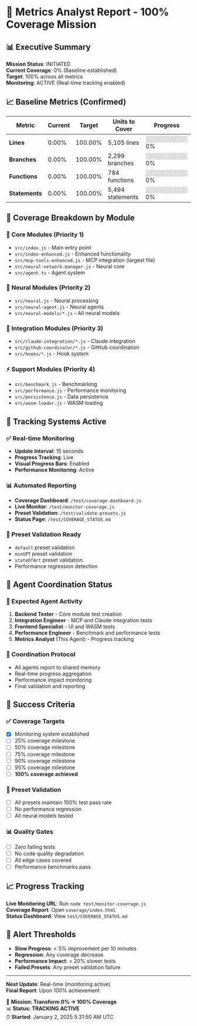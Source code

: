 # 🎯 Metrics Analyst Report - 100% Coverage Mission

## 📊 Executive Summary

**Mission Status**: INITIATED  
**Current Coverage**: 0% (Baseline established)  
**Target**: 100% across all metrics  
**Monitoring**: ACTIVE (Real-time tracking enabled)

## 📈 Baseline Metrics (Confirmed)

| Metric | Current | Target | Units to Cover | Progress |
|--------|---------|--------|----------------|----------|
| **Lines** | 0.00% | 100.00% | 5,105 lines | ░░░░░░░░░░ 0% |
| **Branches** | 0.00% | 100.00% | 2,299 branches | ░░░░░░░░░░ 0% |
| **Functions** | 0.00% | 100.00% | 784 functions | ░░░░░░░░░░ 0% |
| **Statements** | 0.00% | 100.00% | 5,494 statements | ░░░░░░░░░░ 0% |

## 🎯 Coverage Breakdown by Module

### 📁 Core Modules (Priority 1)
- `src/index.js` - Main entry point
- `src/index-enhanced.js` - Enhanced functionality
- `src/mcp-tools-enhanced.js` - MCP integration (largest file)
- `src/neural-network-manager.js` - Neural core
- `src/agent.ts` - Agent system

### 🧠 Neural Modules (Priority 2)
- `src/neural.js` - Neural processing
- `src/neural-agent.js` - Neural agents
- `src/neural-models/*.js` - All neural models

### 🔧 Integration Modules (Priority 3)
- `src/claude-integration/*.js` - Claude integration
- `src/github-coordinator/*.js` - GitHub coordination
- `src/hooks/*.js` - Hook system

### ⚡ Support Modules (Priority 4)
- `src/benchmark.js` - Benchmarking
- `src/performance.js` - Performance monitoring
- `src/persistence.js` - Data persistence
- `src/wasm-loader.js` - WASM loading

## 🔄 Tracking Systems Active

### ✅ Real-time Monitoring
- **Update Interval**: 15 seconds
- **Progress Tracking**: Live
- **Visual Progress Bars**: Enabled
- **Performance Monitoring**: Active

### 📊 Automated Reporting
- **Coverage Dashboard**: `/test/coverage-dashboard.js`
- **Live Monitor**: `/test/monitor-coverage.js`
- **Preset Validation**: `/test/validate-presets.js`
- **Status Page**: `/test/COVERAGE_STATUS.md`

### 🧬 Preset Validation Ready
- `default` preset validation
- `minGPT` preset validation  
- `stateOfArt` preset validation
- Performance regression detection

## 🚀 Agent Coordination Status

### 👥 Expected Agent Activity
1. **Backend Tester** - Core module test creation
2. **Integration Engineer** - MCP and Claude integration tests
3. **Frontend Specialist** - UI and WASM tests
4. **Performance Engineer** - Benchmark and performance tests
5. **Metrics Analyst** (This Agent) - Progress tracking

### 📡 Coordination Protocol
- All agents report to shared memory
- Real-time progress aggregation
- Performance impact monitoring
- Final validation and reporting

## 🎯 Success Criteria

### ✅ Coverage Targets
- [x] Monitoring system established
- [ ] 25% coverage milestone
- [ ] 50% coverage milestone  
- [ ] 75% coverage milestone
- [ ] 90% coverage milestone
- [ ] 95% coverage milestone
- [ ] **100% coverage achieved**

### 🧬 Preset Validation
- [ ] All presets maintain 100% test pass rate
- [ ] No performance regression
- [ ] All neural models tested

### 📊 Quality Gates
- [ ] Zero failing tests
- [ ] No code quality degradation
- [ ] All edge cases covered
- [ ] Performance benchmarks pass

## 📈 Progress Tracking

**Live Monitoring URL**: Run `node test/monitor-coverage.js`  
**Coverage Report**: Open `coverage/index.html`  
**Status Dashboard**: View `test/COVERAGE_STATUS.md`

## 🚨 Alert Thresholds

- **Slow Progress**: < 5% improvement per 10 minutes
- **Regression**: Any coverage decrease
- **Performance Impact**: > 20% slower tests
- **Failed Presets**: Any preset validation failure

---

**Next Update**: Real-time (monitoring active)  
**Final Report**: Upon 100% achievement

🎯 **Mission: Transform 0% → 100% Coverage**  
📊 **Status: TRACKING ACTIVE**  
⏰ **Started**: January 2, 2025 5:31:50 AM UTC
